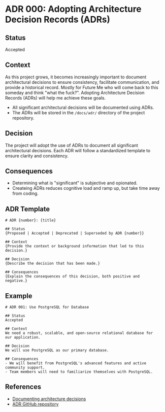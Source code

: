 # ADR 000: Adopting Architecture Decision Records (ADRs)

## Status

Accepted

## Context

As this project grows, it becomes increasingly important to document architectural decisions to ensure consistency, facilitate communication, and provide a historical record. Mostly for Future Me who will come back to this someday and think "what the fuck?". Adopting Architecture Decision Records (ADRs) will help me achieve these goals.

- All significant architectural decisions will be documented using ADRs.
- The ADRs will be stored in the `/docs/adr/` directory of the project repository.

## Decision

The project will adopt the use of ADRs to document all significant architectural decisions. Each ADR will follow a standardized template to ensure clarity and consistency.

## Consequences

- Determining what is "significant" is subjective and opionated. 
- Createing ADRs reduces cognitive load and ramp up, but take time away from coding.

## ADR Template

```
# ADR {number}: {title}

## Status
{Proposed | Accepted | Deprecated | Superseded by ADR {number}}

## Context
{Provide the context or background information that led to this decision.}

## Decision
{Describe the decision that has been made.}

## Consequences
{Explain the consequences of this decision, both positive and negative.}
```

## Example

```
# ADR 001: Use PostgreSQL for Database

## Status
Accepted

## Context
We need a robust, scalable, and open-source relational database for our application.

## Decision
We will use PostgreSQL as our primary database.

## Consequences
- We will benefit from PostgreSQL's advanced features and active community support.
- Team members will need to familiarize themselves with PostgreSQL.
```

## References

- [Documenting architecture decisions](https://cognitect.com/blog/2011/11/15/documenting-architecture-decisions)
- [ADR GitHub repository](https://github.com/joelparkerhenderson/architecture_decision_record)
